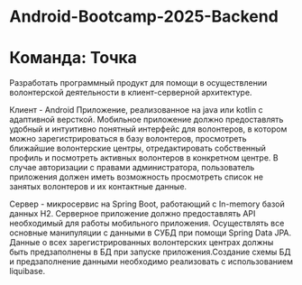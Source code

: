 # Android-Bootcamp-2025-Backend
# Команда: Точка
Разработать программный продукт для помощи в осуществлении волонтерской деятельности в клиент-серверной архитектуре.

Клиент - Android Приложение, реализованное на java или kotlin с адаптивной версткой.
Мобильное приложение должно предоставлять удобный и интуитивно понятный интерфейс для волонтеров, в котором можно зарегистрироваться в базу волонтеров, просмотреть ближайшие волонтерские центры, отредактировать собственный профиль и посмотреть активных волонтеров в конкретном центре. В случае авторизации с правами администратора, пользователь приложения должен иметь возможность просмотреть список не занятых волонтеров и их контактные данные.

Сервер - микросервис на Spring Boot, работающий с In-memory базой данных H2.
Серверное приложение должно предоставлять API необходимый для работы мобильного приложения. Осуществлять все основные манипуляции с данными в СУБД при помощи Spring Data JPA. Данные о всех зарегистрированных волонтерских центрах должны быть предзаполнены в БД при запуске приложения.Создание схемы БД и предзаполнение данными необходимо реализовать с использованием liquibase.
